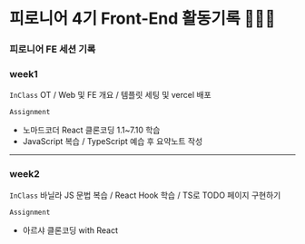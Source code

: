 # 피로니어 4기 Front-End 활동기록 👩‍💻🍏

### 피로니어 FE 세션 기록

### week1

`InClass`
OT / Web 및 FE 개요 / 템플릿 세팅 및 vercel 배포

`Assignment`

- 노마드코더 React 클론코딩 1.1~7.10 학습
- JavaScript 복습 / TypeScript 예습 후 요약노트 작성

---

### week2

`InClass`
바닐라 JS 문법 복습 / React Hook 학습 / TS로 TODO 페이지 구현하기

`Assignment`

- 아르샤 클론코딩 with React
